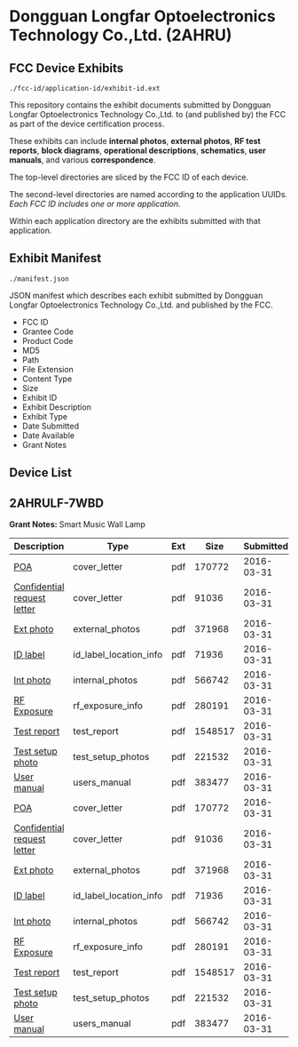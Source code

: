 # Dongguan Longfar Optoelectronics Technology Co.,Ltd. (2AHRU)
## FCC Device Exhibits

```
./fcc-id/application-id/exhibit-id.ext
```

This repository contains the exhibit documents submitted by Dongguan Longfar Optoelectronics Technology Co.,Ltd. to (and published by) the FCC as part of the device certification process.

These exhibits can include **internal photos**, **external photos**, **RF test reports**, **block diagrams**, **operational descriptions**, **schematics**, **user manuals**, and various **correspondence**.

The top-level directories are sliced by the FCC ID of each device.

The second-level directories are named according to the application UUIDs. *Each FCC ID includes one or more application.*

Within each application directory are the exhibits submitted with that application. 

## Exhibit Manifest

```
./manifest.json
```

JSON manifest which describes each exhibit submitted by Dongguan Longfar Optoelectronics Technology Co.,Ltd. and published by the FCC.

- FCC ID
- Grantee Code
- Product Code
- MD5
- Path
- File Extension
- Content Type
- Size
- Exhibit ID
- Exhibit Description
- Exhibit Type
- Date Submitted
- Date Available
- Grant Notes

## Device List
## 2AHRULF-7WBD
**Grant Notes:** Smart Music Wall Lamp

| Description | Type | Ext | Size | Submitted | Available |
| ----------- | ---- | --- | ---- | --------- | --------- |
| [POA](2AHRULF-7WBD/9212c1cf8506fe2dffda177daee64416/2948560.pdf) | cover_letter | pdf | 170772 | 2016-03-31 | 2016-04-01 |
| [Confidential request letter](2AHRULF-7WBD/9212c1cf8506fe2dffda177daee64416/2948561.pdf) | cover_letter | pdf | 91036 | 2016-03-31 | 2016-04-01 |
| [Ext photo](2AHRULF-7WBD/9212c1cf8506fe2dffda177daee64416/2948565.pdf) | external_photos | pdf | 371968 | 2016-03-31 | 2016-04-01 |
| [ID label](2AHRULF-7WBD/9212c1cf8506fe2dffda177daee64416/2948567.pdf) | id_label_location_info | pdf | 71936 | 2016-03-31 | 2016-04-01 |
| [Int photo](2AHRULF-7WBD/9212c1cf8506fe2dffda177daee64416/2948566.pdf) | internal_photos | pdf | 566742 | 2016-03-31 | 2016-04-01 |
| [RF Exposure](2AHRULF-7WBD/9212c1cf8506fe2dffda177daee64416/2948562.pdf) | rf_exposure_info | pdf | 280191 | 2016-03-31 | 2016-04-01 |
| [Test report](2AHRULF-7WBD/9212c1cf8506fe2dffda177daee64416/2948563.pdf) | test_report | pdf | 1548517 | 2016-03-31 | 2016-04-01 |
| [Test setup photo](2AHRULF-7WBD/9212c1cf8506fe2dffda177daee64416/2948564.pdf) | test_setup_photos | pdf | 221532 | 2016-03-31 | 2016-04-01 |
| [User manual](2AHRULF-7WBD/9212c1cf8506fe2dffda177daee64416/2948568.pdf) | users_manual | pdf | 383477 | 2016-03-31 | 2016-04-01 |
| [POA](2AHRULF-7WBD/0713b2183d76ebcc05872b5c2472f461/2948560.pdf) | cover_letter | pdf | 170772 | 2016-03-31 | 2016-04-01 |
| [Confidential request letter](2AHRULF-7WBD/0713b2183d76ebcc05872b5c2472f461/2948561.pdf) | cover_letter | pdf | 91036 | 2016-03-31 | 2016-04-01 |
| [Ext photo](2AHRULF-7WBD/0713b2183d76ebcc05872b5c2472f461/2948565.pdf) | external_photos | pdf | 371968 | 2016-03-31 | 2016-04-01 |
| [ID label](2AHRULF-7WBD/0713b2183d76ebcc05872b5c2472f461/2948567.pdf) | id_label_location_info | pdf | 71936 | 2016-03-31 | 2016-04-01 |
| [Int photo](2AHRULF-7WBD/0713b2183d76ebcc05872b5c2472f461/2948566.pdf) | internal_photos | pdf | 566742 | 2016-03-31 | 2016-04-01 |
| [RF Exposure](2AHRULF-7WBD/0713b2183d76ebcc05872b5c2472f461/2948562.pdf) | rf_exposure_info | pdf | 280191 | 2016-03-31 | 2016-04-01 |
| [Test report](2AHRULF-7WBD/0713b2183d76ebcc05872b5c2472f461/2948563.pdf) | test_report | pdf | 1548517 | 2016-03-31 | 2016-04-01 |
| [Test setup photo](2AHRULF-7WBD/0713b2183d76ebcc05872b5c2472f461/2948564.pdf) | test_setup_photos | pdf | 221532 | 2016-03-31 | 2016-04-01 |
| [User manual](2AHRULF-7WBD/0713b2183d76ebcc05872b5c2472f461/2948568.pdf) | users_manual | pdf | 383477 | 2016-03-31 | 2016-04-01 |
